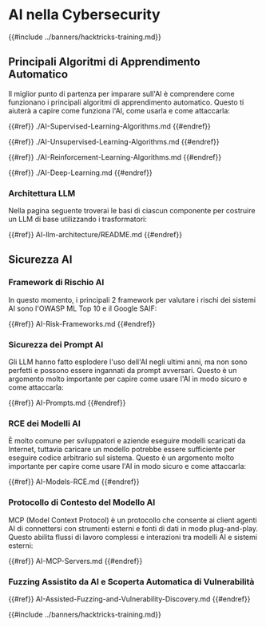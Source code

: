 # AI nella Cybersecurity

{{#include ../banners/hacktricks-training.md}}

## Principali Algoritmi di Apprendimento Automatico

Il miglior punto di partenza per imparare sull'AI è comprendere come funzionano i principali algoritmi di apprendimento automatico. Questo ti aiuterà a capire come funziona l'AI, come usarla e come attaccarla:


{{#ref}}
./AI-Supervised-Learning-Algorithms.md
{{#endref}}


{{#ref}}
./AI-Unsupervised-Learning-Algorithms.md
{{#endref}}


{{#ref}}
./AI-Reinforcement-Learning-Algorithms.md
{{#endref}}


{{#ref}}
./AI-Deep-Learning.md
{{#endref}}

### Architettura LLM

Nella pagina seguente troverai le basi di ciascun componente per costruire un LLM di base utilizzando i trasformatori:


{{#ref}}
AI-llm-architecture/README.md
{{#endref}}

## Sicurezza AI

### Framework di Rischio AI

In questo momento, i principali 2 framework per valutare i rischi dei sistemi AI sono l'OWASP ML Top 10 e il Google SAIF:


{{#ref}}
AI-Risk-Frameworks.md
{{#endref}}

### Sicurezza dei Prompt AI

Gli LLM hanno fatto esplodere l'uso dell'AI negli ultimi anni, ma non sono perfetti e possono essere ingannati da prompt avversari. Questo è un argomento molto importante per capire come usare l'AI in modo sicuro e come attaccarla:


{{#ref}}
AI-Prompts.md
{{#endref}}

### RCE dei Modelli AI

È molto comune per sviluppatori e aziende eseguire modelli scaricati da Internet, tuttavia caricare un modello potrebbe essere sufficiente per eseguire codice arbitrario sul sistema. Questo è un argomento molto importante per capire come usare l'AI in modo sicuro e come attaccarla:


{{#ref}}
AI-Models-RCE.md
{{#endref}}

### Protocollo di Contesto del Modello AI

MCP (Model Context Protocol) è un protocollo che consente ai client agenti AI di connettersi con strumenti esterni e fonti di dati in modo plug-and-play. Questo abilita flussi di lavoro complessi e interazioni tra modelli AI e sistemi esterni:


{{#ref}}
AI-MCP-Servers.md
{{#endref}}

### Fuzzing Assistito da AI e Scoperta Automatica di Vulnerabilità


{{#ref}}
AI-Assisted-Fuzzing-and-Vulnerability-Discovery.md
{{#endref}}

{{#include ../banners/hacktricks-training.md}}
